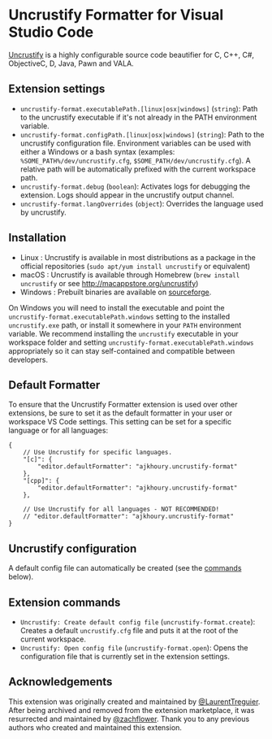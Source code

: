 # Uncrustify Formatter for Visual Studio Code

[Uncrustify](https://github.com/uncrustify/uncrustify) is a highly configurable source code beautifier for C, C++, C#, ObjectiveC, D, Java, Pawn and VALA.

## Extension settings

* `uncrustify-format.executablePath.[linux|osx|windows]` (`string`): Path to the uncrustify executable if it's not already in the PATH environment variable.
* `uncrustify-format.configPath.[linux|osx|windows]` (`string`): Path to the uncrustify configuration file. Environment variables can be used with either a Windows or a bash syntax (examples: `%SOME_PATH%/dev/uncrustify.cfg`, `$SOME_PATH/dev/uncrustify.cfg`). A relative path will be automatically prefixed with the current workspace path.
* `uncrustify-format.debug` (`boolean`): Activates logs for debugging the extension. Logs should appear in the uncrustify output channel.
* `uncrustify-format.langOverrides` (`object`): Overrides the language used by uncrustify.

## Installation

- Linux : Uncrustify is available in most distributions as a package in the official repositories (`sudo apt/yum install uncrustify` or equivalent)
- macOS : Uncrustify is available through Homebrew (`brew install uncrustify` or see http://macappstore.org/uncrustify)
- Windows : Prebuilt binaries are available on [sourceforge](https://sourceforge.net/projects/uncrustify/files).

On Windows you will need to install the executable and point the `uncrustify-format.executablePath.windows` setting to the installed `uncrustify.exe` path, or install it somewhere in your `PATH` environment variable. We recommend installing the `uncrustify` executable in your workspace folder and setting `uncrustify-format.executablePath.windows` appropriately so it can stay self-contained and compatible between developers.

## Default Formatter

To ensure that the Uncrustify Formatter extension is used over other extensions, be sure to set it as the default formatter in your user or workspace VS Code settings. This setting can be set for a specific language or for all languages:

    {
        // Use Uncrustify for specific languages.
        "[c]": {
            "editor.defaultFormatter": "ajkhoury.uncrustify-format"
        },
        "[cpp]": {
            "editor.defaultFormatter": "ajkhoury.uncrustify-format"
        },

        // Use Uncrustify for all languages - NOT RECOMMENDED!
        // "editor.defaultFormatter": "ajkhoury.uncrustify-format"
    }

## Uncrustify configuration

A default config file can automatically be created (see the [commands](#extension-commands) below).

## Extension commands

* `Uncrustify: Create default config file` (`uncrustify-format.create`): Creates a default `uncrustify.cfg` file and puts it at the root of the current workspace.
* `Uncrustify: Open config file` (`uncrustify-format.open`): Opens the configuration file that is currently set in the extension settings.

## Acknowledgements

This extension was originally created and maintained by [@LaurentTreguier](https://github.com/LaurentTreguier). After being archived and removed from the extension marketplace, it was resurrected and maintained by [@zachflower](https://github.com/zachflower). Thank you to any previous authors who created and maintained this extension.
